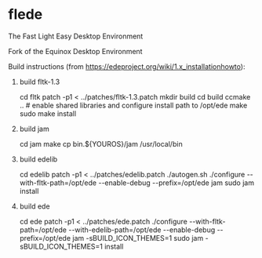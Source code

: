 # flede
The Fast Light Easy Desktop Environment

Fork of the Equinox Desktop Environment

Build instructions (from https://edeproject.org/wiki/1.x_installationhowto):

1) build fltk-1.3

    cd fltk
    patch -p1 < ../patches/fltk-1.3.patch
    mkdir build
    cd build
    ccmake ..  # enable shared libraries and configure install path to /opt/ede
    make
    sudo make install

2) build jam

    cd jam
    make
    cp bin.${YOUROS}/jam /usr/local/bin

3) build edelib

    cd edelib
    patch -p1 < ../patches/edelib.patch
    ./autogen.sh
    ./configure --with-fltk-path=/opt/ede --enable-debug --prefix=/opt/ede
    jam
    sudo jam install

4) build ede

    cd ede
    patch -p1 < ../patches/ede.patch
    ./configure --with-fltk-path=/opt/ede --with-edelib-path=/opt/ede --enable-debug --prefix=/opt/ede
    jam -sBUILD_ICON_THEMES=1
    sudo jam -sBUILD_ICON_THEMES=1 install


